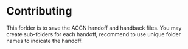 
# Contributing

This forlder is to save the ACCN handoff and handback files. You may create sub-folders for each handoff, recommend to use unique folder names to indicate the handoff. 